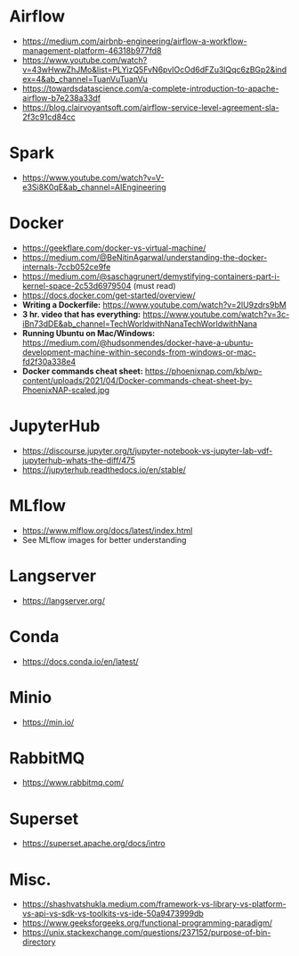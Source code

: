 # Airflow    
- https://medium.com/airbnb-engineering/airflow-a-workflow-management-platform-46318b977fd8  
- https://www.youtube.com/watch?v=43wHwwZhJMo&list=PLYizQ5FvN6pvIOcOd6dFZu3lQqc6zBGp2&index=4&ab_channel=TuanVuTuanVu  
- https://towardsdatascience.com/a-complete-introduction-to-apache-airflow-b7e238a33df  
- https://blog.clairvoyantsoft.com/airflow-service-level-agreement-sla-2f3c91cd84cc  

# Spark  
- https://www.youtube.com/watch?v=V-e3Si8K0qE&ab_channel=AIEngineering

# Docker  
- https://geekflare.com/docker-vs-virtual-machine/  
- https://medium.com/@BeNitinAgarwal/understanding-the-docker-internals-7ccb052ce9fe  
- https://medium.com/@saschagrunert/demystifying-containers-part-i-kernel-space-2c53d6979504 (must read)  
- https://docs.docker.com/get-started/overview/  
- **Writing a Dockerfile:** https://www.youtube.com/watch?v=2lU9zdrs9bM
- **3 hr. video that has everything:** https://www.youtube.com/watch?v=3c-iBn73dDE&ab_channel=TechWorldwithNanaTechWorldwithNana
- **Running Ubuntu on Mac/Windows:** https://medium.com/@hudsonmendes/docker-have-a-ubuntu-development-machine-within-seconds-from-windows-or-mac-fd2f30a338e4 
- **Docker commands cheat sheet:** https://phoenixnap.com/kb/wp-content/uploads/2021/04/Docker-commands-cheat-sheet-by-PhoenixNAP-scaled.jpg

# JupyterHub  
- https://discourse.jupyter.org/t/jupyter-notebook-vs-jupyter-lab-vdf-jupyterhub-whats-the-diff/475  
- https://jupyterhub.readthedocs.io/en/stable/  

# MLflow  
- https://www.mlflow.org/docs/latest/index.html  
- See MLflow images for better understanding  

# Langserver  
- https://langserver.org/  

# Conda  
- https://docs.conda.io/en/latest/  

# Minio  
- https://min.io/  

# RabbitMQ  
- https://www.rabbitmq.com/  

# Superset  
- https://superset.apache.org/docs/intro  

# Misc.  
- https://shashvatshukla.medium.com/framework-vs-library-vs-platform-vs-api-vs-sdk-vs-toolkits-vs-ide-50a9473999db  
- https://www.geeksforgeeks.org/functional-programming-paradigm/  
- https://unix.stackexchange.com/questions/237152/purpose-of-bin-directory
